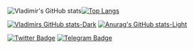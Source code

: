 
![Vladimir's GitHub stats](https://github-readme-stats-sigma-five.vercel.app/api?username=ardonplay&show_icons=true&icon_color=c90404&title_color=fcbb01&text_color=01d9d1&bg_color=90,070209,c90404)[![Top Langs](https://github-readme-stats-sigma-five.vercel.app/api/top-langs/?username=ardonplay&icon_color=c90404&title_color=fcbb01&text_color=01d9d1&bg_color=90,070209,c90404)](https://github.com/anuraghazra/github-readme-stats)


[![Vladimirs GitHub stats-Dark](https://github-readme-stats.vercel.app/api?username=ardonplay&show_icons=true&icon_color=c90404&title_color=fcbb01&text_color=01d9d1&bg_color=90,070209,c90404#gh-dark-mode-only)](https://github.com/anuraghazra/github-readme-stats#gh-dark-mode-only)
[![Anurag's GitHub stats-Light](https://github-readme-stats.vercel.app/api?username=ardonplay&show_icons=true&theme=default#gh-light-mode-only)](https://github.com/anuraghazra/github-readme-stats#gh-light-mode-only)

[![Twitter Badge](https://img.shields.io/badge/Twitter-Profile?style=flat&logo=twitter&logoColor=white&color=01d9d1)](https://twitter.com/ardonplay)
[![Telegram Badge](https://img.shields.io/badge/telegram-red?style=flat&logo=telegram&logoColor=white&color=c90404)]([https://twitter.com/ardonplay](https://t.me/ardonplay))

